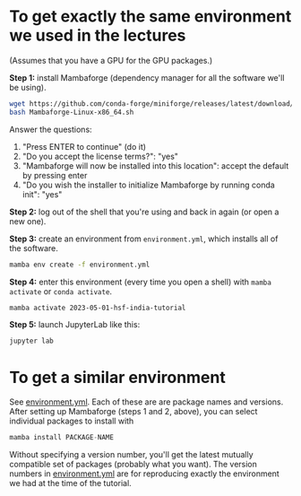 # To get exactly the same environment we used in the lectures

(Assumes that you have a GPU for the GPU packages.)

**Step 1:** install Mambaforge (dependency manager for all the software we'll be using).

```bash
wget https://github.com/conda-forge/miniforge/releases/latest/download/Mambaforge-Linux-x86_64.sh
bash Mambaforge-Linux-x86_64.sh
```

Answer the questions:

  1. "Press ENTER to continue" (do it)
  2. "Do you accept the license terms?": "yes"
  3. "Mambaforge will now be installed into this location": accept the default by pressing enter
  4. "Do you wish the installer to initialize Mambaforge by running conda init": "yes"

**Step 2:** log out of the shell that you're using and back in again (or open a new one).

**Step 3:** create an environment from `environment.yml`, which installs all of the software.

```bash
mamba env create -f environment.yml
```
**Step 4:** enter this environment (every time you open a shell) with `mamba activate` or `conda activate`.

```bash
mamba activate 2023-05-01-hsf-india-tutorial
```

**Step 5:** launch JupyterLab like this:

```bash
jupyter lab
```

# To get a similar environment

See [environment.yml](environment.yml). Each of these are are package names and versions. After setting up Mambaforge (steps 1 and 2, above), you can select individual packages to install with

```python
mamba install PACKAGE-NAME
```

Without specifying a version number, you'll get the latest mutually compatible set of packages (probably what you want). The version numbers in [environment.yml](environment.yml) are for reproducing exactly the environment we had at the time of the tutorial.
